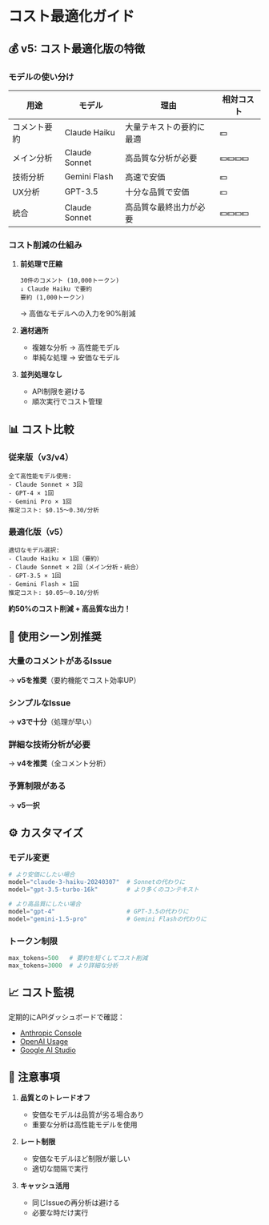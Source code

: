# コスト最適化ガイド

## 💰 v5: コスト最適化版の特徴

### モデルの使い分け

| 用途 | モデル | 理由 | 相対コスト |
|------|--------|------|------------|
| コメント要約 | Claude Haiku | 大量テキストの要約に最適 | 💵 |
| メイン分析 | Claude Sonnet | 高品質な分析が必要 | 💵💵💵💵 |
| 技術分析 | Gemini Flash | 高速で安価 | 💵 |
| UX分析 | GPT-3.5 | 十分な品質で安価 | 💵 |
| 統合 | Claude Sonnet | 高品質な最終出力が必要 | 💵💵💵💵 |

### コスト削減の仕組み

1. **前処理で圧縮**
   ```
   30件のコメント (10,000トークン)
   ↓ Claude Haiku で要約
   要約 (1,000トークン)
   ```
   → 高価なモデルへの入力を90%削減

2. **適材適所**
   - 複雑な分析 → 高性能モデル
   - 単純な処理 → 安価なモデル

3. **並列処理なし**
   - API制限を避ける
   - 順次実行でコスト管理

## 📊 コスト比較

### 従来版（v3/v4）
```
全て高性能モデル使用:
- Claude Sonnet × 3回
- GPT-4 × 1回
- Gemini Pro × 1回
推定コスト: $0.15～0.30/分析
```

### 最適化版（v5）
```
適切なモデル選択:
- Claude Haiku × 1回（要約）
- Claude Sonnet × 2回（メイン分析・統合）
- GPT-3.5 × 1回
- Gemini Flash × 1回
推定コスト: $0.05～0.10/分析
```

**約50%のコスト削減 + 高品質な出力！**

## 🎯 使用シーン別推奨

### 大量のコメントがあるIssue
→ **v5を推奨**（要約機能でコスト効率UP）

### シンプルなIssue
→ **v3で十分**（処理が早い）

### 詳細な技術分析が必要
→ **v4を推奨**（全コメント分析）

### 予算制限がある
→ **v5一択**

## ⚙️ カスタマイズ

### モデル変更
```python
# より安価にしたい場合
model="claude-3-haiku-20240307"  # Sonnetの代わりに
model="gpt-3.5-turbo-16k"        # より多くのコンテキスト

# より高品質にしたい場合  
model="gpt-4"                    # GPT-3.5の代わりに
model="gemini-1.5-pro"           # Gemini Flashの代わりに
```

### トークン制限
```python
max_tokens=500   # 要約を短くしてコスト削減
max_tokens=3000  # より詳細な分析
```

## 📈 コスト監視

定期的にAPIダッシュボードで確認：
- [Anthropic Console](https://console.anthropic.com)
- [OpenAI Usage](https://platform.openai.com/usage)
- [Google AI Studio](https://makersuite.google.com)

## 🚨 注意事項

1. **品質とのトレードオフ**
   - 安価なモデルは品質が劣る場合あり
   - 重要な分析は高性能モデルを使用

2. **レート制限**
   - 安価なモデルほど制限が厳しい
   - 適切な間隔で実行

3. **キャッシュ活用**
   - 同じIssueの再分析は避ける
   - 必要な時だけ実行